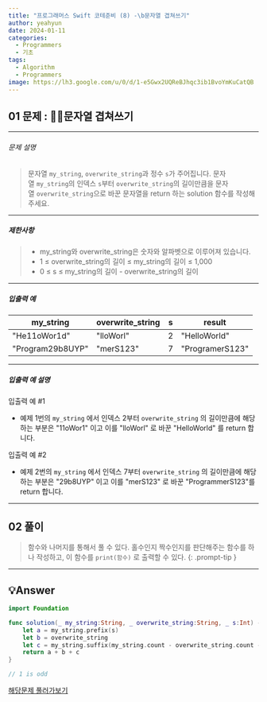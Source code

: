 ```yaml
---
title: "프로그래머스 Swift 코테준비 (8) -\b문자열 겹쳐쓰기"
author: yeahyun
date: 2024-01-11
categories:
  - Programmers
  - 기초
tags:
  - Algorithm
  - Programmers
image: https://lh3.google.com/u/0/d/1-e5Gwx2UQReBJhqc3ib1BvoYmKuCatQB
---
```

## 01 문제 : 문자열 겹쳐쓰기
---
###### 문제 설명

>문자열 `my_string`, `overwrite_string`과 정수 `s`가 주어집니다. 문자열 `my_string`의 인덱스 `s`부터 `overwrite_string`의 길이만큼을 문자열 `overwrite_string`으로 바꾼 문자열을 return 하는 solution 함수를 작성해 주세요.

- ---
##### 제한사항
>- my_string와 overwrite_string은 숫자와 알파벳으로 이루어져 있습니다.
>- 1 ≤ overwrite_string의 길이 ≤ my_string의 길이 ≤ 1,000
>- 0 ≤ s ≤ my_string의 길이 - overwrite_string의 길이


---

##### 입출력 예
| my_string | overwrite_string | s | result |
| ---- | ---- | ---- | ---- |
| "He11oWor1d" | "lloWorl" | 2 | "HelloWorld" |
| "Program29b8UYP" | "merS123" | 7 | "ProgramerS123" |

---
##### 입출력 예 설명

입출력 예 #1
- 예제 1번의 `my_string` 에서 인덱스 2부터 `overwrite_string` 의 길이만큼에 해당하는 부분은 "11oWor1" 이고 이를 "lloWorl" 로 바꾼 "HelloWorld" 를 return 합니다.

입출력 예 #2
- 예제 2번의 `my_string` 에서 인덱스 7부터 `overwrite_string` 의 길이만큼에 해당하는 부분은 "29b8UYP" 이고 이를 "merS123" 로 바꾼 "ProgrammerS123"를 return 합니다.


---

## 02 풀이

> 함수와 나머지를 통해서 풀 수 있다.
> 홀수인지 짝수인지를 판단해주는 함수를 하나 작성하고,
> 이 함수를 `print(함수)` 로 출력할 수 있다.
{: .prompt-tip }


---

## 💡Answer

```swift
import Foundation

func solution(_ my_string:String, _ overwrite_string:String, _ s:Int) -> String {
    let a = my_string.prefix(s)
    let b = overwrite_string
    let c = my_string.suffix(my_string.count - overwrite_string.count - s)
    return a + b + c
}

// 1 is odd
```


[해당문제 풀러가보기](https://school.programmers.co.kr/learn/courses/30/lessons/181944)


